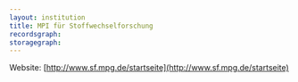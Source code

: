 ```yaml
---
layout: institution
title: MPI für Stoffwechselforschung
recordsgraph: 
storagegraph: 
---
```


Website: [http://www.sf.mpg.de/startseite](http://www.sf.mpg.de/startseite)
